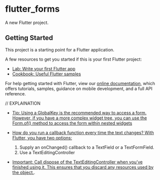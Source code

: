 # flutter_forms

A new Flutter project.

## Getting Started

This project is a starting point for a Flutter application.

A few resources to get you started if this is your first Flutter project:

- [Lab: Write your first Flutter app](https://flutter.dev/docs/get-started/codelab)
- [Cookbook: Useful Flutter samples](https://flutter.dev/docs/cookbook)

For help getting started with Flutter, view our
[online documentation](https://flutter.dev/docs), which offers tutorials,
samples, guidance on mobile development, and a full API reference.



// EXPLAINATION
- [Tip: Using a GlobalKey is the recommended way to access a form. However, if you have a more complex widget tree, you can use the Form.of() method to access the form within nested widgets](https://flutter.dev/docs/cookbook/forms/validation)



- [How do you run a callback function every time the text changes? With Flutter, you have two options:](https://flutter.dev/docs/cookbook/forms/text-field-changes)

    1. Supply an onChanged() callback to a TextField or a TextFormField.
    2. Use a TextEditingController
- [Important: Call dispose of the TextEditingController when you’ve finished using it. This ensures that you discard any resources used by the object.](https://flutter.dev/docs/cookbook/forms/retrieve-input).


